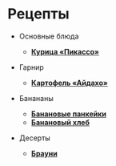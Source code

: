 # Рецепты

- Основные блюда
	- [**Курица «Пикассо»**](picaso.md)

- Гарнир
	- [**Картофель «Айдахо»**](idaho.md)

- Банананы
	- [**Банановые панкейки**](banana_pancake.md)
	- [**Банановый хлеб**](babana_bread.md)

- Десерты
	- [**Брауни**](brownie.md)